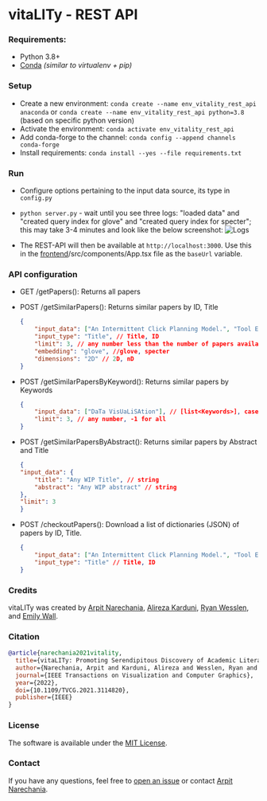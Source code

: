 # vitaLITy - REST API

### Requirements: 
- Python 3.8+
- [Conda](https://docs.conda.io/en/latest/) *(similar to virtualenv + pip)*

### Setup
- Create a new environment: `conda create --name env_vitality_rest_api anaconda` or `conda create --name env_vitality_rest_api python=3.8` (based on specific python version)
- Activate the environment: `conda activate env_vitality_rest_api`
- Add conda-forge to the channel: `conda config --append channels conda-forge`
- Install requirements: `conda install --yes --file requirements.txt`

### Run
- Configure options pertaining to the input data source, its type in `config.py` 
- `python server.py` - wait until you see three logs: "loaded data" and "created query index for glove" and "created query index for specter"; this may take 3-4 minutes and look like the below screenshot:
![Logs](run.png "Logs on successful run")

- The REST-API will then be available at `http://localhost:3000`. Use this in the [frontend](https://github.com/vitality-vis/frontend)/src/components/App.tsx file as the `baseUrl` variable.


### API configuration
- GET /getPapers(): Returns all papers
- POST /getSimilarPapers(): Returns similar papers by ID, Title
    ```json
    {
        "input_data": ["An Intermittent Click Planning Model.", "Tool Extension in Human-Computer Interaction."], // [list<Title>], [list<ID>] depending on the input_type below
        "input_type": "Title", // Title, ID
        "limit": 3, // any number less than the number of papers available.
        "embedding": "glove", //glove, specter
        "dimensions": "2D" // 2D, nD
    }
    ```
    
- POST /getSimilarPapersByKeyword(): Returns similar papers by Keywords
    ```json
    {
        "input_data": ["DaTa VisUaLiSAtion"], // [list<Keywords>], case insensitive
        "limit": 3, // any number, -1 for all
    }
    ```
    
- POST /getSimilarPapersByAbstract(): Returns similar papers by Abstract and Title
    ```json
    {
    "input_data": {
        "title": "Any WIP Title", // string
        "abstract": "Any WIP abstract" // string
    },
    "limit": 3
    }
    ```

- POST /checkoutPapers(): Download a list of dictionaries (JSON) of papers by ID, Title.
    ```json
    {
        "input_data": ["An Intermittent Click Planning Model.", "Tool Extension in Human-Computer Interaction."], // [list<Title>], [list<ID>] depending on the input_type below
        "input_type": "Title" // Title, ID
    }
    ```

### Credits
vitaLITy was created by 
<a target="_blank" href="https://www.cc.gatech.edu/~anarechania3">Arpit Narechania</a>, <a target="_blank" href="https://www.karduni.com/">Alireza Karduni</a>, <a target="_blank" href="https://wesslen.netlify.app/">Ryan Wesslen</a>, and <a target="_blank" href="https://emilywall.github.io/">Emily Wall</a>.


### Citation
```bibTeX
@article{narechania2021vitality,
  title={vitaLITy: Promoting Serendipitous Discovery of Academic Literature with Transformers \& Visual Analytics},
  author={Narechania, Arpit and Karduni, Alireza and Wesslen, Ryan and Wall, Emily},
  journal={IEEE Transactions on Visualization and Computer Graphics},
  year={2022},
  doi={10.1109/TVCG.2021.3114820},
  publisher={IEEE}
}
```

### License
The software is available under the [MIT License](https://github.com/vitality-vis/rest-api/blob/master/LICENSE).


### Contact
If you have any questions, feel free to [open an issue](https://github.com/vitality-vis/rest-api/issues/new/choose) or contact [Arpit Narechania](https://arpitnarechania.github.io).
